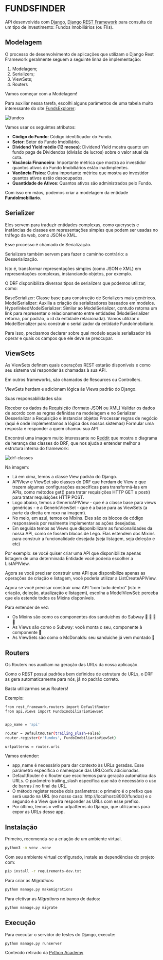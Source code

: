 # FUNDSFINDER

API desenvolvida com [Django](https://www.djangoproject.com/), [Django REST Framework](https://www.django-rest-framework.org/) para consulta de um tipo de investimento: Fundos Imobiliários (ou FIIs).

## Modelagem

O processo de desenvolvimento de aplicações que utilizam o Django Rest Framework geralmente seguem a seguinte linha de implementação:

1. Modelagem;
2. Serializers;
3. ViewSets;
4. Routers

Vamos começar com a Modelagem!

Para auxiliar nessa tarefa, escolhi alguns parâmetros de uma tabela muito interessante do site [FundsExplorer](https://www.fundsexplorer.com.br/ranking):

![fundos](img-readme/funds.png)

Vamos usar os seguintes atributos:

- **Código do Fundo**: Código identificador do Fundo.
- **Setor**: Setor do Fundo Imobiliário.
- **Dividend Yield médio (12 meses)**: Dividend Yield mostra quanto um fundo paga de Dividendos (divisão de lucros) sobre o valor atual da cota.
- **Vacância Financeira**: Importante métrica que mostra ao investidor quantos ativos do Fundo Imobiliários estão inadimplentes.
- **Vacância Física**: Outra importante métrica que mostra ao investidor quantos ativos estão desocupados.
- **Quantidade de Ativos**: Quantos ativos são administrados pelo Fundo.

Com isso em mãos, podemos criar a modelagem da entidade **FundoImobiliario**.

## Serializer

Eles servem para traduzir entidades complexas, como querysets e instâncias de classes em representações simples que podem ser usadas no tráfego da web, como JSON e XML.

Esse processo é chamado de Serialização.

Serializers também servem para fazer o caminho contrário: a Desserialização.

Isto é, transformar representações simples (como JSON e XML) em representações complexas, instanciando objetos, por exemplo.

O DRF disponibiliza diversos tipos de serializers que podemos utilizar, como:

BaseSerializer: Classe base para construção de Serializers mais genéricos.
ModelSerializer: Auxilia a criação de serializadores baseados em modelos.
HyperlinkedModelSerializer: Similar ao ModelSerializer, contudo retorna um link para representar o relacionamento entre entidades (ModelSerializer retorna, por padrão, o id da entidade relacionada).
Vamos utilizar o ModelSerializer para construir o serializador da entidade FundoImobiliario.

Para isso, precisamos declarar sobre qual modelo aquele serializador irá operar e quais os campos que ele deve se preocupar.

## ViewSets

As ViewSets definem quais operações REST estarão disponíveis e como seu sistema vai responder às chamadas à sua API.

Em outros frameworks, são chamados de Resources ou Controllers.

ViewSets herdam e adicionam lógica às Views padrão do Django.

Suas responsabilidades são:

Receber os dados da Requisição (formato JSON ou XML)
Validar os dados de acordo com as regras definidas na modelagem e no Serializer
Desserializar a Requisição e instanciar objetos
Processar regras de negócio (aqui é onde implementamos a lógica dos nossos sistemas)
Formular uma resposta e responder a quem chamou sua API

Encontrei uma imagem muito interessante no [Reddit](https://www.reddit.com/r/django/comments/9grsum/a_django_rest_framework_view_inheritance_diagram/) que mostra o diagrama de herança das classes do DRF, que nos ajuda a entender melhor a estrutura interna do framework:

![drf-classes](img-readme/drf-classes.png)

Na imagem:

- Lá em cima, temos a classe View padrão do Django.
- APIView e ViewSet são classes do DRF que herdam de View e que trazem algumas configurações específicas para transformá-las em APIs, como métodos get() para tratar requisições HTTP GET e post() para tratar requisições HTTP POST.
- Logo abaixo, temos a GenericAPIView - que é a classe base para views genéricas - e a GenericViewSet - que é a base para as ViewSets (a parte da direita em roxo na imagem).
- No meio, em azul, temos os Mixins. Eles são os blocos de código responsáveis por realmente implementar as ações desejadas.
- Em seguida temos as Views que disponibilizam as funcionalidades da nossa API, como se fossem blocos de Lego. Elas estendem dos Mixins para construir a funcionalidade desejada (seja listagem, seja deleção e etc)

Por exemplo: se você quiser criar uma API que disponibilize apenas listagem de uma determinada Entidade você poderia escolher a ListAPIView.

Agora se você precisar construir uma API que disponibilize apenas as operações de criação e listagem, você poderia utilizar a ListCreateAPIView.

Agora se você precisar construir uma API “com tudo dentro” (isto é: criação, deleção, atualização e listagem), escolha a ModelViewSet: perceba que ela estende todos os Mixins disponíveis.

Para entender de vez:

- Os Mixins são como os componentes dos sanduíches do Subway :tomato: :bread: :poultry_leg: :meat_on_bone:
- As Views são como o Subway: você monta o seu, componente à componente :bread:
- As ViewSets são como o McDonalds: seu sanduíche já vem montado :hamburger:

## Routers

Os Routers nos auxiliam na geração das URLs da nossa aplicação.

Como o REST possui padrões bem definidos de estrutura de URLs, o DRF as gera automaticamente para nós, já no padrão correto.

Basta utilizarmos seus Routers!

Exemplo:

```bash
from rest_framework.routers import DefaultRouter
from api.views import FundoImobiliarioViewSet


app_name = 'api'

router = DefaultRouter(trailing_slash=False)
router.register(r'fundos', FundoImobiliarioViewSet)

urlpatterns = router.urls
```

Vamos entender:

- app_name é necessário para dar contexto às URLs geradas. Esse parâmetro especifica o namespace das URLConfs adicionadas.
- DefaultRouter é o Router que escolhemos para geração automática das URLs. O parâmetro trailing_slash especifica que não é necessário o uso de barras / no final da URL.
- O método register recebe dois parâmetros: o primeiro é o prefixo que será usado na URL (no nosso caso: http://localhost:8000/fundos) e o segundo é a View que ira responder as URLs com esse prefixo.
- Por último, temos o velho urlpatterns do Django, que utilizamos para expor as URLs desse app.

## Instalação

Primeiro, recomenda-se a criação de um ambiente virtual.

```bash
python3 -m venv .venv
```

Com seu ambiente virtual configurado, instale as dependências do projeto com:

```bash
pip install -r requirements-dev.txt
```

Para criar as _Migrations_:

```bash
python manage.py makemigrations
```

Para efetivar as _Migrations_ no banco de dados:

```bash
python manage.py migrate
```

## Execução

Para executar o servidor de testes do Django, execute:

```bash
python manage.py runserver
```

Conteúdo retirado da [Python Academy](https://pythonacademy.com.br/blog/construcao-de-apis-com-django-rest-framework)
